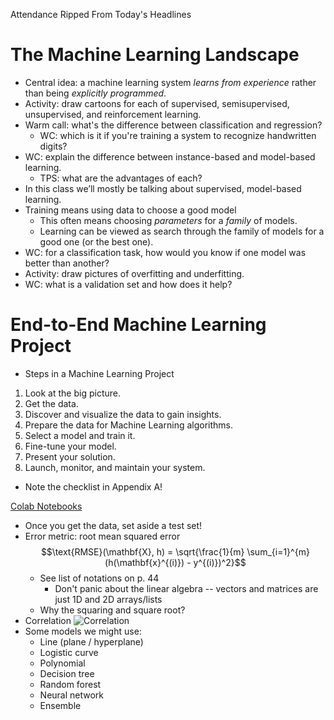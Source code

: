 Attendance
Ripped From Today's Headlines

# The Machine Learning Landscape

* Central idea: a machine learning system *learns from experience* rather than being *explicitly programmed*.
* Activity: draw cartoons for each of supervised, semisupervised, unsupervised, and reinforcement learning.
* Warm call: what's the difference between classification and regression?
  * WC: which is it if you're training a system to recognize handwritten digits?
* WC: explain the difference between instance-based and model-based learning.
  * TPS: what are the advantages of each?
* In this class we’ll mostly be talking about supervised, model-based learning.
* Training means using data to choose
a good model
  * This often means choosing *parameters* for a *family* of models.
  * Learning can be viewed as search through the family of models for a good one (or the best one).
* WC: for a classification task, how would you know if one model was better than another?
* Activity: draw pictures of overfitting and underfitting.
* WC: what is a validation set and how does it help?

# End-to-End Machine Learning Project

* Steps in a Machine Learning Project

1. Look at the big picture.
2. Get the data.
3. Discover and visualize the data to gain insights.
4. Prepare the data for Machine Learning algorithms.
5. Select a model and train it.
6. Fine-tune your model.
7. Present your solution.
8. Launch, monitor, and maintain your system.
* Note the checklist in Appendix A!

[Colab Notebooks](https://github.com/ageron/handson-ml3)

* Once you get the data, set aside a test set!
* Error metric: root mean squared error
  $$\text{RMSE}(\mathbf{X}, h) = \sqrt{\frac{1}{m} \sum_{i=1}^{m} (h(\mathbf{x}^{(i)}) - y^{(i)})^2}$$
  * See list of notations on p. 44
    * Don't panic about the linear algebra -- vectors and matrices are just 1D and 2D arrays/lists
  * Why the squaring and square root?
* Correlation
  ![Correlation](https://upload.wikimedia.org/wikipedia/commons/thumb/d/d4/Correlation_examples2.svg/1200px-Correlation_examples2.svg.png)
* Some models we might use:
  * Line (plane / hyperplane)
  * Logistic curve
  * Polynomial
  * Decision tree
  * Random forest
  * Neural network
  * Ensemble

